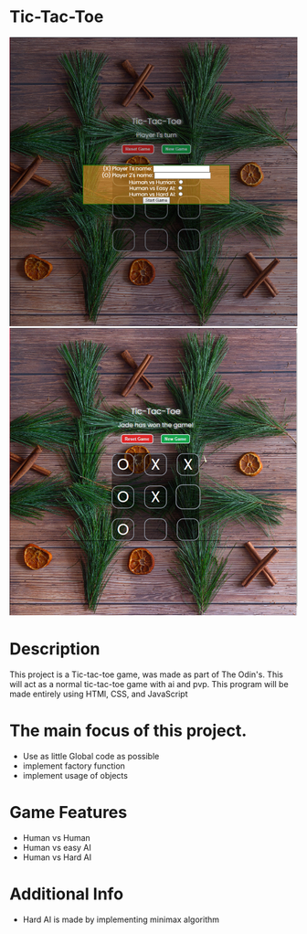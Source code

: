 # Tic-Tac-Toe

![StartScreen](/imgs/Startscreen.png)
![Gameplay](/imgs/Gameplay.png)

# Description
This project is a Tic-tac-toe game, was made as part of The Odin's. This will act as a normal tic-tac-toe game with ai and pvp. This program will be made entirely using HTMl, CSS, and JavaScript  

# The main focus of this project.
<ul>
    <li>Use as little Global code as possible</li>
    <li>implement factory function</li>
    <li>implement usage of objects</li>
</ul>

# Game Features
<ul>
    <li>Human vs Human</li>
    <li>Human vs easy AI</li>
    <li>Human vs Hard AI</li>
</ul>

# Additional Info
<ul>
    <li>Hard AI is made by implementing minimax algorithm</li>
</ul>


